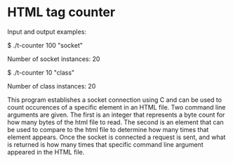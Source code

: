 # HTML tag counter

Input and output examples:

$ ./t-counter 100 "socket"

Number of socket instances: 20

$ ./t-counter 10 "class"

Number of class instances: 20

This program establishes a socket connection using C and can be used to count occurences of a specific element in an HTML file. Two command line arguments are given. The first is an integer that represents a byte count for how many bytes of the html file to read. The second is an element that can be used to compare to the html file to determine how many times that element appears. Once the socket is connected a request is sent, and what is returned is how many times that specific command line argument appeared in the HTML file.
